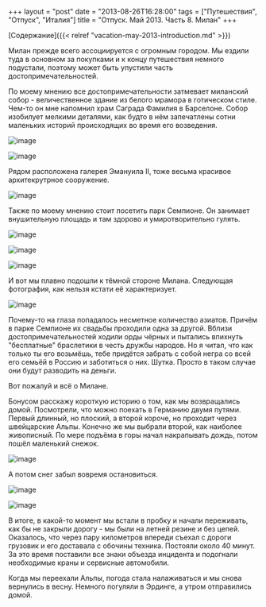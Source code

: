 +++
layout = "post"
date = "2013-08-26T16:28:00"
tags = ["Путешествия", "Отпуск", "Италия"]
title = "Отпуск. Май 2013. Часть 8. Милан"
+++

[Содержание]({{< relref "vacation-may-2013-introduction.md" >}})

Милан прежде всего ассоциируется с огромным городом. Мы ездили туда в основном за покупками и к концу путешествия немного подустали, поэтому может быть упустили часть достопримечательностей. 

По моему мнению все достопримечательности затмевает миланский собор - величественное здание из белого мрамора в готическом стиле. Чем-то он мне напомнил храм Саграда Фамилия в Барселоне. Собор изобилует мелкими деталями, как будто в нём запечатлены сотни маленьких историй происходящих во время его возведения.

![image](../vacation-may-2013-milano-1.jpg)

![image](../vacation-may-2013-milano-2.jpg)

Рядом расположена галерея Эмануила II, тоже весьма красивое архитекрутрное сооружение.

![image](../vacation-may-2013-milano-3.jpg)

Также по моему мнению стоит посетить парк Семпионе. Он занимает внушительную площадь и там здорово и умиротворительно гулять. 

![image](../vacation-may-2013-milano-4.jpg)

![image](../vacation-may-2013-milano-5.jpg)

![image](../vacation-may-2013-milano-6.jpg)

И вот мы плавно подошли к тёмной стороне Милана. Следующая фотография, как нельзя кстати её характеризует.

![image](../vacation-may-2013-milano-7.jpg)

Почему-то на глаза попадалось несметное количество азиатов. Причём в парке Семпионе их свадьбы проходили одна за другой. Вблизи достопримечательностей ходили орды чёрных и пытались впихнуть "бесплатные" браслетики в честь дружбы народов. Но я читал, что как только ты его возьмёшь, тебе придётся забрать с собой негра со всей его семьёй в Россию и заботиться о них. Шутка. Просто в таком случае они будут разводить на деньги.

Вот пожалуй и всё о Милане.

Бонусом расскажу короткую историю о том, как мы возвращались домой. Посмотрели, что можно поехать в Германию двумя путями. Первый длинный, но плоский, а второй короче, но проходит через швейцарские Альпы. Конечно же мы выбрали второй, как наиболее живописный. По мере подъёма в горы начал накрапывать дождь, потом пошёл маленький снежок.

![image](../vacation-may-2013-milano-8.jpg)

А потом снег забыл вовремя остановиться.

![image](../vacation-may-2013-milano-9.jpg)

![image](../vacation-may-2013-milano-10.jpg)

В итоге, в какой-то момент мы встали в пробку и начали переживать, как бы не закрыли дорогу - мы были на летней резине и без цепей. Оказалось, что через пару километров впереди съехал с дороги грузовик и его доставала с обочины техника. Постояли около 40 минут. За это время поставили все знаки объезда инцидента и подогнали необходимые краны и сервисные автомобили.

Когда мы переехали Альпы, погода стала налаживаться и мы снова вернулись в весну. Немного погуляли в Эрдинге, а утром отправились домой.